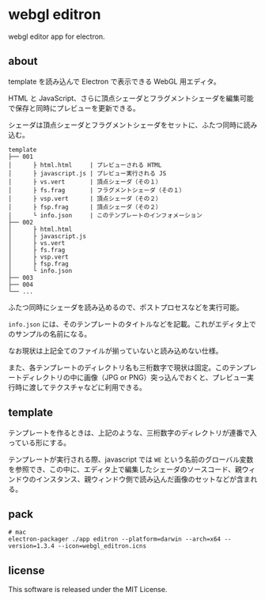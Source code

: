# webgl editron

webgl editor app for electron.


## about

template を読み込んで Electron で表示できる WebGL 用エディタ。

HTML と JavaScript、さらに頂点シェーダとフラグメントシェーダを編集可能で保存と同時にプレビューを更新できる。

シェーダは頂点シェーダとフラグメントシェーダをセットに、ふたつ同時に読み込む。

```
template
├── 001
│      ├ html.html     | プレビューされる HTML
│      ├ javascript.js | プレビュー実行される JS
│      ├ vs.vert       | 頂点シェーダ（その１）
│      ├ fs.frag       | フラグメントシェーダ（その１）
│      ├ vsp.vert      | 頂点シェーダ（その２）
│      ├ fsp.frag      | 頂点シェーダ（その２）
│      └ info.json     | このテンプレートのインフォメーション
├── 002
│      ├ html.html
│      ├ javascript.js
│      ├ vs.vert
│      ├ fs.frag
│      ├ vsp.vert
│      ├ fsp.frag
│      └ info.json
├── 003
├── 004
└── ...
```

ふたつ同時にシェーダを読み込めるので、ポストプロセスなどを実行可能。

`info.json` には、そのテンプレートのタイトルなどを記載。これがエディタ上でのサンプルの名前になる。

なお現状は上記全てのファイルが揃っていないと読み込めない仕様。

また、各テンプレートのディレクトリ名も三桁数字で現状は固定。このテンプレートディレクトリの中に画像（JPG or PNG）突っ込んでおくと、プレビュー実行時に渡してテクスチャなどに利用できる。


## template

テンプレートを作るときは、上記のような、三桁数字のディレクトリが連番で入っている形にする。

テンプレートが実行される際、javascript では `WE` という名前のグローバル変数を参照でき、この中に、エディタ上で編集したシェーダのソースコード、親ウィンドウのインスタンス、親ウィンドウ側で読み込んだ画像のセットなどが含まれる。


## pack

```
# mac
electron-packager ./app editron --platform=darwin --arch=x64 --version=1.3.4 --icon=webgl_editron.icns
```


## license

This software is released under the MIT License.

